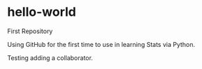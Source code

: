 # hello-world
First Repository

Using GitHub for the first time to use in learning Stats via Python.

Testing adding a collaborator.
